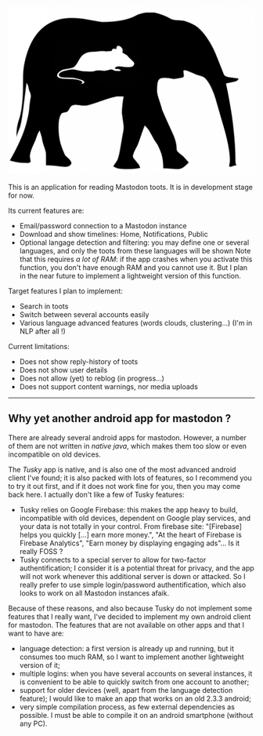 
![Mousetodon](./mousetodon.jpg)

This is an application for reading Mastodon toots.
It is in development stage for now.

Its current features are:

- Email/password connection to a Mastodon instance
- Download and show timelines: Home, Notifications, Public
- Optional langage detection and filtering: you may define one or several languages, and only the toots from these languages will be shown
Note that this requires *a lot of RAM*: if the app crashes when you activate this function, you don't have enough RAM and you cannot
use it. But I plan in the near future to implement a lightweight version of this function.

Target features I plan to implement:

- Search in toots
- Switch between several accounts easily
- Various language advanced features (words clouds, clustering...) (I'm in NLP after all !)

Current limitations:

- Does not show reply-history of toots
- Does not show user details
- Does not allow (yet) to reblog (in progress...)
- Does not support content warnings, nor media uploads

-----------

## Why yet another android app for mastodon ?

There are already several android apps for mastodon. 
However, a number of them are not written in *native java*, which makes them too slow or even
incompatible on old devices.

The *Tusky* app is native, and is also one of the most advanced android client I've found;
it is also packed with lots of features, so I recommend you to try it out first, and if it
does not work fine for you, then you may come back here.
I actually don't like a few of Tusky features:

- Tusky relies on Google Firebase: this makes the app heavy to build, incompatible with old devices,
dependent on Google play services, and your data is not totally in your control.
From firebase site: "[Firebase] helps you quickly [...] earn more money.", 
"At the heart of Firebase is Firebase Analytics",
"Earn money by displaying engaging ads"... Is it really FOSS ?
- Tusky connects to a special server to allow for two-factor authentification; I consider it is a potential threat
for privacy, and the app will not work whenever this additional server is down or attacked.
So I really prefer to use simple login/password authentification, which also looks to work on all Mastodon instances afaik.

Because of these reasons, and also because Tusky do not implement some features that I really want,
I've decided to implement my own android client for mastodon.
The features that are not available on other apps and that I want to have are:

- language detection: a first version is already up and running, but it consumes too much RAM, so I want
to implement another lightweight version of it;
- multiple logins: when you have several accounts on several instances, it is convenient to be able to quickly
switch from one account to another;
- support for older devices (well, apart from the language detection feature); I would like to make an app that works
on an old 2.3.3 android;
- very simple compilation process, as few external dependencies as possible. I must be able to compile it on an
android smartphone (without any PC).


